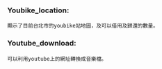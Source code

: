 
### Youbike_location:
    
    顯示了目前台北市的youbike站地圖，及可以借用及歸還的數量。


### Youtube_download: 

    可以利用youtube上的網址轉換成音樂檔。
